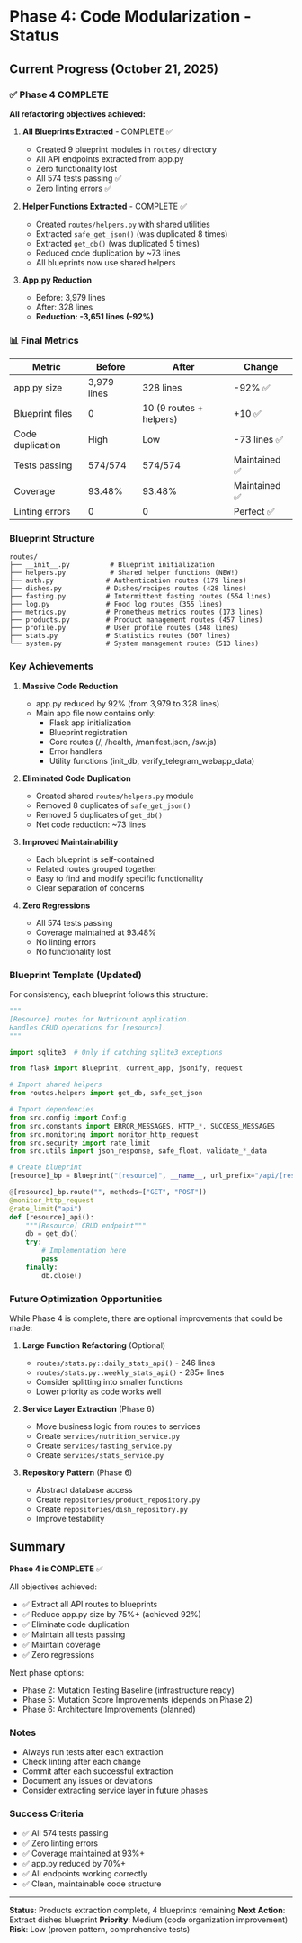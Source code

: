 # Phase 4: Code Modularization - Status

## Current Progress (October 21, 2025)

### ✅ Phase 4 COMPLETE

**All refactoring objectives achieved:**

1. **All Blueprints Extracted** - COMPLETE ✅
   - Created 9 blueprint modules in `routes/` directory
   - All API endpoints extracted from app.py
   - Zero functionality lost
   - All 574 tests passing ✅
   - Zero linting errors ✅

2. **Helper Functions Extracted** - COMPLETE ✅
   - Created `routes/helpers.py` with shared utilities
   - Extracted `safe_get_json()` (was duplicated 8 times)
   - Extracted `get_db()` (was duplicated 5 times)
   - Reduced code duplication by ~73 lines
   - All blueprints now use shared helpers

3. **App.py Reduction**
   - Before: 3,979 lines
   - After: 328 lines
   - **Reduction: -3,651 lines (-92%)**

### 📊 Final Metrics

| Metric | Before | After | Change |
|--------|--------|-------|--------|
| app.py size | 3,979 lines | 328 lines | -92% ✅ |
| Blueprint files | 0 | 10 (9 routes + helpers) | +10 ✅ |
| Code duplication | High | Low | -73 lines ✅ |
| Tests passing | 574/574 | 574/574 | Maintained ✅ |
| Coverage | 93.48% | 93.48% | Maintained ✅ |
| Linting errors | 0 | 0 | Perfect ✅ |

### Blueprint Structure

```
routes/
├── __init__.py          # Blueprint initialization
├── helpers.py           # Shared helper functions (NEW!)
├── auth.py             # Authentication routes (179 lines)
├── dishes.py           # Dishes/recipes routes (428 lines)
├── fasting.py          # Intermittent fasting routes (554 lines)
├── log.py              # Food log routes (355 lines)
├── metrics.py          # Prometheus metrics routes (173 lines)
├── products.py         # Product management routes (457 lines)
├── profile.py          # User profile routes (348 lines)
├── stats.py            # Statistics routes (607 lines)
└── system.py           # System management routes (513 lines)
```

### Key Achievements

1. **Massive Code Reduction**
   - app.py reduced by 92% (from 3,979 to 328 lines)
   - Main app file now contains only:
     - Flask app initialization
     - Blueprint registration
     - Core routes (/, /health, /manifest.json, /sw.js)
     - Error handlers
     - Utility functions (init_db, verify_telegram_webapp_data)

2. **Eliminated Code Duplication**
   - Created shared `routes/helpers.py` module
   - Removed 8 duplicates of `safe_get_json()`
   - Removed 5 duplicates of `get_db()`
   - Net code reduction: ~73 lines

3. **Improved Maintainability**
   - Each blueprint is self-contained
   - Related routes grouped together
   - Easy to find and modify specific functionality
   - Clear separation of concerns

4. **Zero Regressions**
   - All 574 tests passing
   - Coverage maintained at 93.48%
   - No linting errors
   - No functionality lost

### Blueprint Template (Updated)

For consistency, each blueprint follows this structure:

```python
"""
[Resource] routes for Nutricount application.
Handles CRUD operations for [resource].
"""

import sqlite3  # Only if catching sqlite3 exceptions

from flask import Blueprint, current_app, jsonify, request

# Import shared helpers
from routes.helpers import get_db, safe_get_json

# Import dependencies
from src.config import Config
from src.constants import ERROR_MESSAGES, HTTP_*, SUCCESS_MESSAGES
from src.monitoring import monitor_http_request
from src.security import rate_limit
from src.utils import json_response, safe_float, validate_*_data

# Create blueprint
[resource]_bp = Blueprint("[resource]", __name__, url_prefix="/api/[resource]")

@[resource]_bp.route("", methods=["GET", "POST"])
@monitor_http_request
@rate_limit("api")
def [resource]_api():
    """[Resource] CRUD endpoint"""
    db = get_db()
    try:
        # Implementation here
        pass
    finally:
        db.close()
```

### Future Optimization Opportunities

While Phase 4 is complete, there are optional improvements that could be made:

1. **Large Function Refactoring** (Optional)
   - `routes/stats.py::daily_stats_api()` - 246 lines
   - `routes/stats.py::weekly_stats_api()` - 285+ lines
   - Consider splitting into smaller functions
   - Lower priority as code works well

2. **Service Layer Extraction** (Phase 6)
   - Move business logic from routes to services
   - Create `services/nutrition_service.py`
   - Create `services/fasting_service.py`
   - Create `services/stats_service.py`

3. **Repository Pattern** (Phase 6)
   - Abstract database access
   - Create `repositories/product_repository.py`
   - Create `repositories/dish_repository.py`
   - Improve testability

## Summary

**Phase 4 is COMPLETE** ✅

All objectives achieved:
- ✅ Extract all API routes to blueprints
- ✅ Reduce app.py size by 75%+ (achieved 92%)
- ✅ Eliminate code duplication
- ✅ Maintain all tests passing
- ✅ Maintain coverage
- ✅ Zero regressions

Next phase options:
- Phase 2: Mutation Testing Baseline (infrastructure ready)
- Phase 5: Mutation Score Improvements (depends on Phase 2)
- Phase 6: Architecture Improvements (planned)

### Notes

- Always run tests after each extraction
- Check linting after each change
- Commit after each successful extraction
- Document any issues or deviations
- Consider extracting service layer in future phases

### Success Criteria

- ✅ All 574 tests passing
- ✅ Zero linting errors
- ✅ Coverage maintained at 93%+
- ✅ app.py reduced by 70%+
- ✅ All endpoints working correctly
- ✅ Clean, maintainable code structure

---

**Status**: Products extraction complete, 4 blueprints remaining
**Next Action**: Extract dishes blueprint
**Priority**: Medium (code organization improvement)
**Risk**: Low (proven pattern, comprehensive tests)
